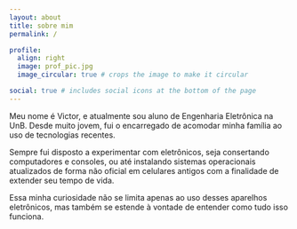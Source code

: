 ```yaml
---
layout: about
title: sobre mim
permalink: /

profile:
  align: right
  image: prof_pic.jpg
  image_circular: true # crops the image to make it circular

social: true # includes social icons at the bottom of the page
---
```


Meu nome é Victor, e atualmente sou aluno de Engenharia Eletrônica na UnB. Desde muito jovem, fui o encarregado de acomodar minha família ao uso de tecnologias recentes.

Sempre fui disposto a experimentar com eletrônicos, seja consertando computadores e consoles, ou até instalando sistemas operacionais atualizados de forma não oficial em celulares antigos com a finalidade de extender seu tempo de vida.

Essa minha curiosidade não se limita apenas ao uso desses aparelhos eletrônicos, mas também se estende à vontade de entender como tudo isso funciona.
